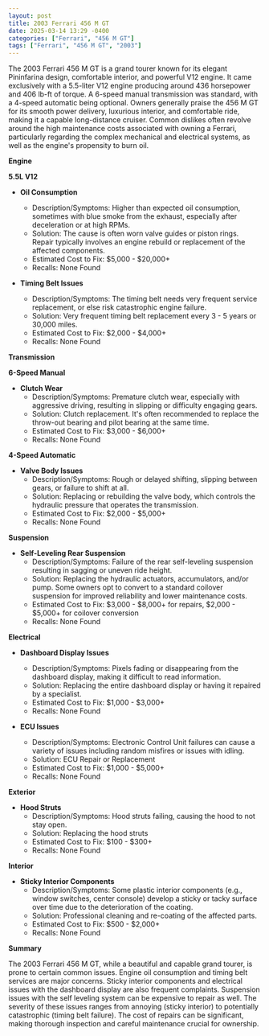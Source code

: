 ```yaml
---
layout: post
title: 2003 Ferrari 456 M GT
date: 2025-03-14 13:29 -0400
categories: ["Ferrari", "456 M GT"]
tags: ["Ferrari", "456 M GT", "2003"]
---
```

The 2003 Ferrari 456 M GT is a grand tourer known for its elegant Pininfarina design, comfortable interior, and powerful V12 engine. It came exclusively with a 5.5-liter V12 engine producing around 436 horsepower and 406 lb-ft of torque. A 6-speed manual transmission was standard, with a 4-speed automatic being optional. Owners generally praise the 456 M GT for its smooth power delivery, luxurious interior, and comfortable ride, making it a capable long-distance cruiser. Common dislikes often revolve around the high maintenance costs associated with owning a Ferrari, particularly regarding the complex mechanical and electrical systems, as well as the engine's propensity to burn oil.

**Engine**

**5.5L V12**

*   **Oil Consumption**
    *   Description/Symptoms: Higher than expected oil consumption, sometimes with blue smoke from the exhaust, especially after deceleration or at high RPMs.
    *   Solution: The cause is often worn valve guides or piston rings. Repair typically involves an engine rebuild or replacement of the affected components.
    *   Estimated Cost to Fix: $5,000 - $20,000+
    *   Recalls: None Found

*   **Timing Belt Issues**
    *   Description/Symptoms: The timing belt needs very frequent service replacement, or else risk catastrophic engine failure.
    *   Solution: Very frequent timing belt replacement every 3 - 5 years or 30,000 miles.
    *   Estimated Cost to Fix: $2,000 - $4,000+
    *   Recalls: None Found

**Transmission**

**6-Speed Manual**

*   **Clutch Wear**
    *   Description/Symptoms: Premature clutch wear, especially with aggressive driving, resulting in slipping or difficulty engaging gears.
    *   Solution: Clutch replacement. It's often recommended to replace the throw-out bearing and pilot bearing at the same time.
    *   Estimated Cost to Fix: $3,000 - $6,000+
    *   Recalls: None Found

**4-Speed Automatic**

*   **Valve Body Issues**
    *   Description/Symptoms: Rough or delayed shifting, slipping between gears, or failure to shift at all.
    *   Solution: Replacing or rebuilding the valve body, which controls the hydraulic pressure that operates the transmission.
    *   Estimated Cost to Fix: $2,000 - $5,000+
    *   Recalls: None Found

**Suspension**

*   **Self-Leveling Rear Suspension**
    * Description/Symptoms: Failure of the rear self-leveling suspension resulting in sagging or uneven ride height.
    * Solution: Replacing the hydraulic actuators, accumulators, and/or pump. Some owners opt to convert to a standard coilover suspension for improved reliability and lower maintenance costs.
    * Estimated Cost to Fix: $3,000 - $8,000+ for repairs, $2,000 - $5,000+ for coilover conversion
    * Recalls: None Found

**Electrical**

*   **Dashboard Display Issues**
    *   Description/Symptoms: Pixels fading or disappearing from the dashboard display, making it difficult to read information.
    *   Solution: Replacing the entire dashboard display or having it repaired by a specialist.
    *   Estimated Cost to Fix: $1,000 - $3,000+
    *   Recalls: None Found

*   **ECU Issues**
    *   Description/Symptoms: Electronic Control Unit failures can cause a variety of issues including random misfires or issues with idling.
    *   Solution: ECU Repair or Replacement
    *   Estimated Cost to Fix: $1,000 - $5,000+
    *   Recalls: None Found

**Exterior**

*   **Hood Struts**
    * Description/Symptoms: Hood struts failing, causing the hood to not stay open.
    * Solution: Replacing the hood struts
    * Estimated Cost to Fix: $100 - $300+
    * Recalls: None Found

**Interior**

*   **Sticky Interior Components**
    *   Description/Symptoms: Some plastic interior components (e.g., window switches, center console) develop a sticky or tacky surface over time due to the deterioration of the coating.
    *   Solution: Professional cleaning and re-coating of the affected parts.
    *   Estimated Cost to Fix: $500 - $2,000+
    *   Recalls: None Found

**Summary**

The 2003 Ferrari 456 M GT, while a beautiful and capable grand tourer, is prone to certain common issues. Engine oil consumption and timing belt services are major concerns. Sticky interior components and electrical issues with the dashboard display are also frequent complaints. Suspension issues with the self leveling system can be expensive to repair as well. The severity of these issues ranges from annoying (sticky interior) to potentially catastrophic (timing belt failure). The cost of repairs can be significant, making thorough inspection and careful maintenance crucial for ownership.

